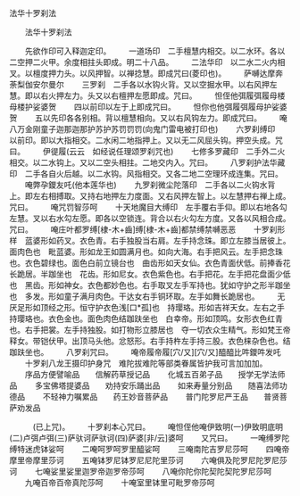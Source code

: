   法华十罗刹法
　　




　　法华十罗刹法

　　先欲作印可入释迦定印。
　　一道场印　二手檀慧内相交。以二水环。各以二空押二火甲。余度相拄头即成。明二十八品。
　　二法华印　以二水二火内相叉。以檀度押力头。以风押智。以禅捻慧。即成咒曰(菱印也)。
　　萨嚩达摩奔荼梨伽安尔曼尔
　　三罗刹　二手各以水钩火背。又以空掘水甲。以右风押左慧。即以右火押左力。头又以右檀押左愿即成。咒曰。
　　怛侄他弭履弭履母楼母楼护娑婆贺
　　四以前印以左于上即成咒曰。
　　怛你也他弭履弭履母护娑婆贺
　　五以先印各各别相。背以檀慧相向。又以右风钩左力。即成咒曰。
　　唵八万金刚童子迦那迦那护苏护苏罚罚罚(向鬼门雷电被打印也)
　　六罗刹缚印　以前印。即以大指相交。二水闲二地指押上。又以无二风屈头钩。押空头成。咒曰。
　　伊徥履(云云　如经说任理颂罗刹咒也)
　　七修多罗藏印　二手外二火相交。以二水钩上。又以二空头相拄。二地交内入。咒曰。
　　八罗刹护法华藏印　二手各自火后越。以二水钩。风指相交。又各二地二空理环成连集。咒曰。
　　唵弊孕鑁友吒(他本莲华也)
　　九罗刹微尘陀落印　二手各以二火钩水背上。即左右相搏取。又持右地押左力度面。又右风押左智上。以左慧押右禅上成。咒曰。
　　唵咒罚智莎呵
　　十天地魔目大缚印　左手覆右手仰。即以右地各勾左慧。叉以右水勾左愿。即各以空锁连。背合以右火勾左方度。又各以风相合成。咒曰。
　　唵庄叶都罗缚[棣-木+齒]缚[棣-木+齒]都禁缚禁嚩恶恶
　　十罗刹形样　蓝婆形如药叉。衣色青。右手独股当右肩。左手持念珠。即立左膝当居彼上。面肉色也　毗蓝婆。形如龙王如圆满月也。如向大海。右手把风云。左手把念珠也。衣色碧绿也。面色白前立镜台也　曲齿形如天女仙。衣色青面伏低。前捧香花长跪居。半跏坐也　花齿。形如尼女。衣色紫色也。右手把花。左手把花盘面少低也　黑齿。形如神女。衣色都妙色也。右手取叉左手军持也。犹如守护之形半跏坐也　多发。形如童子满月肉色。干达女右手铜环取。左手如舞长跪居也。
　　无厌足形如顶经之形。恒守护衣色浅[口*孤]也　持璎珞。形如吉祥天女。左右之手持璎珞也。衣色金也。面色肉色结跏趺坐也　白幸帝。形如顶鸣。女形衣色红青也。右手把裳。左手持独股。如打物形立膝居也　夺一切衣众生精气。形如梵王帝释女。带铠伏甲。出顶马头他。忿怒形。右手持杵左手持三股。衣色梾杂色也。结跏趺坐也。
　　八罗刹咒曰。
　　唵帝履帝履[穴/又][穴/又]醯醯比吽鑁吽发吒
　　十罗刹八龙王摄印护身咒　难陀拔难陀等部类眷属皆护我可言加加加。
　　序品方便譬喻品　　信解药草授记品
　　化城五百弟子品　　授学无学法师品
　　多宝佛塔提婆品　　劝持安乐踊出品
　　如来寿量分别品　　随喜法师功德品
　　不轻神力嘱累品　　药王妙音菩萨品
　　普门陀罗尼严王品　　普贤菩萨劝发品

　　　(已上咒)。
　　十罗刹本心咒曰。
　　唵怛侄他唵伊致明(一)伊致明底明(二)卢弭卢弭(三)萨驮诃萨驮诃(四)萨婆[非/云]婆呵
　　又咒曰。
　　一唵缚罗陀缚特迷虎钵娑呵
　　二唵呵罗呵罗里醯娑呵
　　三唵南陀吉罗尼莎呵
　　四唵帝摩里帝摩里莎诃
　　五唵钵罗尼钵罗尼尼陀里莎诃
　　六唵俱及陀罗尼陀罗尼莎诃
　　七唵娑里娑里迦罗帝迦罗帝莎呵
　　八唵你陀你陀契陀契陀罗尼莎呵
　　九唵百帝百帝真陀莎呵
　　十唵室里钵里可毗罗帝莎呵

